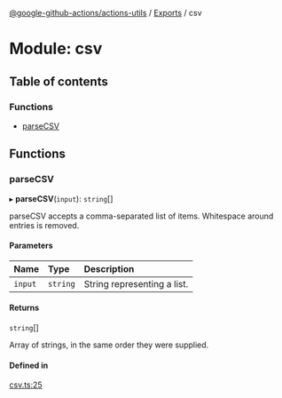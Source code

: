 [@google-github-actions/actions-utils](../README.md) / [Exports](../modules.md) / csv

# Module: csv

## Table of contents

### Functions

- [parseCSV](csv.md#parsecsv)

## Functions

### parseCSV

▸ **parseCSV**(`input`): `string`[]

parseCSV accepts a comma-separated list of items. Whitespace around entries
is removed.

#### Parameters

| Name | Type | Description |
| :------ | :------ | :------ |
| `input` | `string` | String representing a list. |

#### Returns

`string`[]

Array of strings, in the same order they were supplied.

#### Defined in

[csv.ts:25](https://github.com/google-github-actions/actions-utils/blob/main/src/csv.ts#L25)
